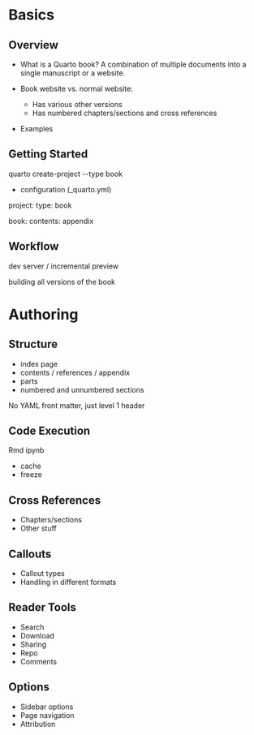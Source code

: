 # Basics

## Overview

- What is a Quarto book? A combination of multiple documents into a single manuscript or a website.
- Book website vs. normal website:

  - Has various other versions
  - Has numbered chapters/sections and cross references

- Examples

## Getting Started

quarto create-project --type book

- configuration (\_quarto.yml)

project:
type: book

book:
contents:
appendix

## Workflow

dev server / incremental preview

building all versions of the book

# Authoring

## Structure

- index page
- contents / references / appendix
- parts
- numbered and unnumbered sections

No YAML front matter, just level 1 header

## Code Execution

Rmd
ipynb

- cache
- freeze

## Cross References

- Chapters/sections
- Other stuff

## Callouts

- Callout types
- Handling in different formats

## Reader Tools

- Search
- Download
- Sharing
- Repo
- Comments

## Options

- Sidebar options
- Page navigation
- Attribution
